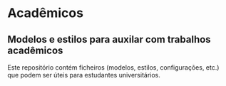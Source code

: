 # Acadêmicos
## Modelos e estilos para auxilar com trabalhos acadêmicos

Este repositório contém ficheiros (modelos, estilos, configurações, etc.) que podem ser úteis para estudantes universitários. 
